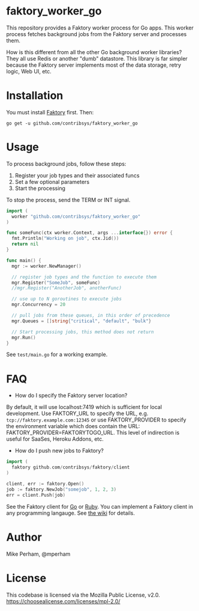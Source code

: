 # faktory_worker_go

This repository provides a Faktory worker process for Go apps.  This
worker process fetches background jobs from the Faktory server and processes them.

How is this different from all the other Go background worker libraries?
They all use Redis or another "dumb" datastore.  This library is far
simpler because the Faktory server implements most of the data storage, retry logic,
Web UI, etc.

# Installation

You must install [Faktory](https://github.com/contribsys/faktory) first.
Then:

```
go get -u github.com/contribsys/faktory_worker_go
```

# Usage

To process background jobs, follow these steps:

1. Register your job types and their associated funcs
2. Set a few optional parameters
3. Start the processing

To stop the process, send the TERM or INT signal.

```go
import (
  worker "github.com/contribsys/faktory_worker_go"
)

func someFunc(ctx worker.Context, args ...interface{}) error {
  fmt.Println("Working on job", ctx.Jid())
  return nil
}

func main() {
  mgr := worker.NewManager()

  // register job types and the function to execute them
  mgr.Register("SomeJob", someFunc)
  //mgr.Register("AnotherJob", anotherFunc)

  // use up to N goroutines to execute jobs
  mgr.Concurrency = 20

  // pull jobs from these queues, in this order of precedence
  mgr.Queues = []string{"critical", "default", "bulk"}

  // Start processing jobs, this method does not return
  mgr.Run()
}
```

See `test/main.go` for a working example.

# FAQ

* How do I specify the Faktory server location?

By default, it will use localhost:7419 which is sufficient for local development.
Use FAKTORY\_URL to specify the URL, e.g. `tcp://faktory.example.com:12345` or
use FAKTORY\_PROVIDER to specify the environment variable which does
contain the URL: FAKTORY\_PROVIDER=FAKTORYTOGO\_URL.  This level of
indirection is useful for SaaSes, Heroku Addons, etc.

* How do I push new jobs to Faktory?

```go
import (
  faktory github.com/contribsys/faktory/client
)

client, err := faktory.Open()
job := faktory.NewJob("somejob", 1, 2, 3)
err = client.Push(job)
```

See the Faktory client for
[Go](https://github.com/contribsys/faktory/blob/master/client/client.go) or
[Ruby](https://github.com/contribsys/faktory-ruby/blob/master/lib/faktory/client.rb).
You can implement a Faktory client in any programming langauge.
See [the wiki](https://github.com/contribsys/faktory/wiki) for details.

# Author

Mike Perham, @mperham

# License

This codebase is licensed via the Mozilla Public License, v2.0. https://choosealicense.com/licenses/mpl-2.0/

